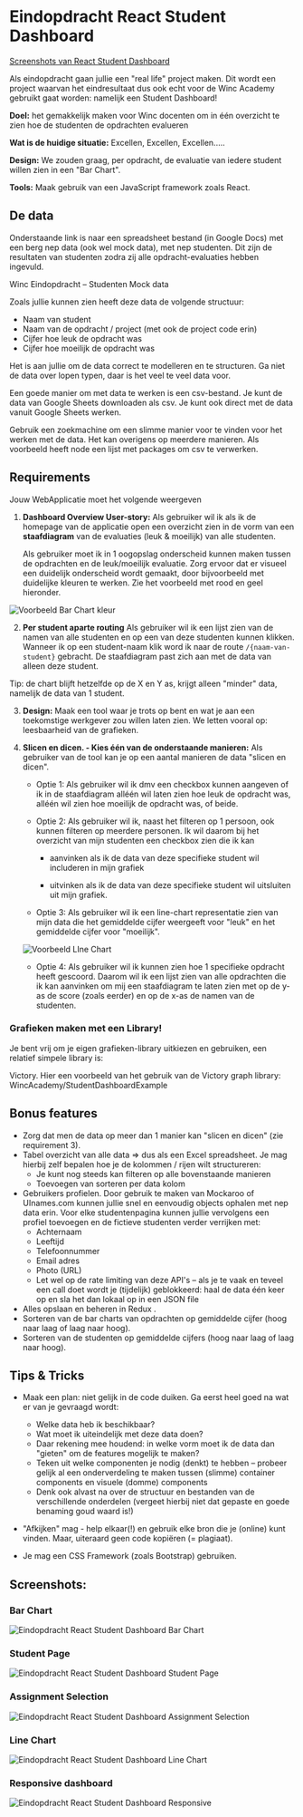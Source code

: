 # Eindopdracht React Student Dashboard

[Screenshots van React Student Dashboard](#screenshots)

Als eindopdracht gaan jullie een "real life" project maken. Dit wordt een project waarvan het eindresultaat dus ook echt voor de Winc Academy gebruikt gaat worden: namelijk een Student Dashboard!

**Doel:** het gemakkelijk maken voor Winc docenten om in één overzicht te zien hoe de studenten de opdrachten evalueren

**Wat is de huidige situatie:** Excellen, Excellen, Excellen.....

**Design:** We zouden graag, per opdracht, de evaluatie van iedere student willen zien in een "Bar Chart".

**Tools:** Maak gebruik van een JavaScript framework zoals React.


## De data

Onderstaande link is naar een spreadsheet bestand (in Google Docs) met een berg nep data (ook wel mock data), met nep studenten. Dit zijn de resultaten van studenten zodra zij alle opdracht-evaluaties hebben ingevuld.

Winc Eindopdracht – Studenten Mock data

Zoals jullie kunnen zien heeft deze data de volgende structuur:
- Naam van student
- Naam van de opdracht / project (met ook de project code erin)
- Cijfer hoe leuk de opdracht was
- Cijfer hoe moeilijk de opdracht was

Het is aan jullie om de data correct te modelleren en te structuren. Ga niet de data over lopen typen, daar is het veel te veel data voor.

Een goede manier om met data te werken is een csv-bestand. Je kunt de data van Google Sheets downloaden als csv. Je kunt ook direct met de data vanuit Google Sheets werken.

Gebruik een zoekmachine om een slimme manier voor te vinden voor het werken met de data. Het kan overigens op meerdere manieren. Als voorbeeld heeft node een lijst met packages om csv te verwerken.


## Requirements

Jouw WebApplicatie moet het volgende weergeven

1. **Dashboard Overview User-story:** Als gebruiker wil ik als ik de homepage van de applicatie open een overzicht zien in de vorm van een **staafdiagram** van de evaluaties (leuk & moeilijk) van alle studenten.

    
    Als gebruiker moet ik in 1 oogopslag onderscheid kunnen maken tussen de opdrachten en de leuk/moeilijk evaluatie. Zorg ervoor dat er visueel een duidelijk onderscheid wordt gemaakt, door bijvoorbeeld met duidelijke kleuren te werken. Zie het voorbeeld met rood en geel hieronder.

![Voorbeeld Bar Chart kleur](./voorbeeld-bar-chart-kleur.png)


2. **Per student aparte routing** Als gebruiker wil ik een lijst zien van de namen van alle studenten en op een van deze studenten kunnen klikken. Wanneer ik op een student-naam klik word ik naar de route `/{naam-van-student}` gebracht. De staafdiagram past zich aan met de data van alleen deze student.

Tip: de chart blijft hetzelfde op de X en Y as, krijgt alleen "minder" data, namelijk de data van 1 student.

3. **Design:** Maak een tool waar je trots op bent en wat je aan een toekomstige werkgever zou willen laten zien. We letten vooral op: leesbaarheid van de grafieken.

4. **Slicen en dicen. - Kies één van de onderstaande manieren:** Als gebruiker van de tool kan je op een aantal manieren de data "slicen en dicen".

    - Optie 1: Als gebruiker wil ik dmv een checkbox kunnen aangeven of ik in de staafdiagram alléén wil laten zien hoe leuk de opdracht was, alléén wil zien hoe moeilijk de opdracht was, of beide.

    - Optie 2: Als gebruiker wil ik, naast het filteren op 1 persoon, ook kunnen filteren op meerdere personen. Ik wil daarom bij het overzicht van mijn studenten een checkbox zien die ik kan

        - aanvinken als ik de data van deze specifieke student wil includeren in mijn grafiek

        - uitvinken als ik de data van deze specifieke student wil uitsluiten uit mijn grafiek.

    - Optie 3: Als gebruiker wil ik een line-chart representatie zien van mijn data die het gemiddelde cijfer weergeeft voor "leuk" en het gemiddelde cijfer voor "moeilijk".

    ![Voorbeeld LIne Chart](./voorbeeld-line-chart.png)

    - Optie 4: Als gebruiker wil ik kunnen zien hoe 1 specifieke opdracht heeft gescoord. Daarom wil ik een lijst zien van alle opdrachten die ik kan aanvinken om mij een staafdiagram te laten zien met op de y-as de score (zoals eerder) en op de x-as de namen van de studenten.


### Grafieken maken met een Library!

Je bent vrij om je eigen grafieken-library uitkiezen en gebruiken, een relatief simpele library is:

Victory. Hier een voorbeeld van het gebruik van de Victory graph library:
WincAcademy/StudentDashboardExample


## Bonus features

- Zorg dat men de data op meer dan 1 manier kan "slicen en dicen" (zie requirement 3).
- Tabel overzicht van alle data ⇒ dus als een Excel spreadsheet. Je mag hierbij zelf bepalen hoe je de kolommen / rijen wilt structureren:
    - Je kunt nog steeds kan filteren op alle bovenstaande manieren
    - Toevoegen van sorteren per data kolom
- Gebruikers profielen. Door gebruik te maken van Mockaroo of UInames.com kunnen jullie snel en eenvoudig objects ophalen met nep data erin. Voor elke studentenpagina kunnen jullie vervolgens een profiel toevoegen en de fictieve studenten verder verrijken met:
    - Achternaam
    - Leeftijd
    - Telefoonnummer
    - Email adres
    - Photo (URL)
    - Let wel op de rate limiting van deze API's – als je te vaak en teveel een call doet wordt je (tijdelijk) geblokkeerd: haal de data één keer op en sla het dan lokaal op in een JSON file
- Alles opslaan en beheren in Redux .
- Sorteren van de bar charts van opdrachten op gemiddelde cijfer (hoog naar laag of laag naar hoog).
- Sorteren van de studenten op gemiddelde cijfers (hoog naar laag of laag naar hoog).


## Tips & Tricks

- Maak een plan: niet gelijk in de code duiken. Ga eerst heel goed na wat er van je gevraagd wordt:
    - Welke data heb ik beschikbaar?
    - Wat moet ik uiteindelijk met deze data doen?
    - Daar rekening mee houdend: in welke vorm moet ik de data dan "gieten" om de features mogelijk te maken?
    - Teken uit welke componenten je nodig (denkt) te hebben – probeer gelijk al een onderverdeling te maken tussen (slimme) container components en visuele (domme) components
    - Denk ook alvast na over de structuur en bestanden van de verschillende onderdelen (vergeet hierbij niet dat gepaste en goede benaming goud waard is!)

- "Afkijken" mag - help elkaar(!) en gebruik elke bron die je (online) kunt vinden. Maar, uiteraard geen code kopiëren (= plagiaat).
- Je mag een CSS Framework (zoals Bootstrap) gebruiken.



## Screenshots:

### Bar Chart
![Eindopdracht React Student Dashboard Bar Chart](./screenshot-winc-student-dashboard-bar-chart.png)

### Student Page
![Eindopdracht React Student Dashboard Student Page](./screenshot-winc-student-dashboard-student-page.png)

### Assignment Selection
![Eindopdracht React Student Dashboard Assignment Selection](./screenshot-winc-student-dashboard-assignment-selection.png)
### Line Chart
![Eindopdracht React Student Dashboard Line Chart](./screenshot-winc-student-dashboard-line-chart.png)
### Responsive dashboard
![Eindopdracht React Student Dashboard Responsive](./screenshot-winc-student-dashboard-responsive.png)

